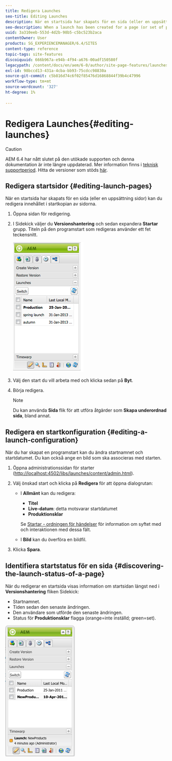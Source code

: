 ```yaml
---
title: Redigera Launches
seo-title: Editing Launches
description: När en startsida har skapats för en sida (eller en uppsättning sidor) kan du redigera innehållet i startkopian av sidorna.
seo-description: When a launch has been created for a page (or set of pages) you can edit the content in the launch copy of the page(s).
uuid: 3a310eeb-553d-4d2b-98b5-c5bc523b2aca
contentOwner: User
products: SG_EXPERIENCEMANAGER/6.4/SITES
content-type: reference
topic-tags: site-features
discoiquuid: 666b967a-e94b-4f94-a676-00adf150580f
legacypath: /content/docs/en/aem/6-0/author/site-page-features/launches
exl-id: 98bccd13-431a-4cba-bb93-75cdcc98830a
source-git-commit: c5b816d74c6f02f85476d16868844f39b4c47996
workflow-type: tm+mt
source-wordcount: '327'
ht-degree: 1%

---
```


# Redigera Launches{#editing-launches}

>[!CAUTION]
>
>AEM 6.4 har nått slutet på den utökade supporten och denna dokumentation är inte längre uppdaterad. Mer information finns i [teknisk supportperiod](https://helpx.adobe.com/support/programs/eol-matrix.html). Hitta de versioner som stöds [här](https://experienceleague.adobe.com/docs/).

## Redigera startsidor {#editing-launch-pages}

När en startsida har skapats för en sida (eller en uppsättning sidor) kan du redigera innehållet i startkopian av sidorna.

1. Öppna sidan för redigering.
1. I Sidekick väljer du **Versionshantering** och sedan expandera **Startar** grupp. Titeln på den programstart som redigeras använder ett fet teckensnitt.

   ![chlimage_1-13](assets/chlimage_1-13.jpeg)

1. Välj den start du vill arbeta med och klicka sedan på **Byt**.
1. Börja redigera.

   >[!NOTE]
   >
   >Du kan använda **Sida** flik för att utföra åtgärder som **Skapa underordnad sida**, bland annat.

## Redigera en startkonfiguration {#editing-a-launch-configuration}

När du har skapat en programstart kan du ändra startnamnet och startdatumet. Du kan också ange en bild som ska associeras med starten.

1. Öppna administrationssidan för starter ([http://localhost:4502/libs/launches/content/admin.html](http://localhost:4502/libs/launches/content/admin.html)).

1. Välj önskad start och klicka på **Redigera** för att öppna dialogrutan:

   * I **Allmänt** kan du redigera:

      * **Titel**
      * **Live-datum**: detta motsvarar startdatumet
      * **Produktionsklar**

      Se [Startar - ordningen för händelser](/help/sites-authoring/launches.md#launches-the-order-of-events) för information om syftet med och interaktionen med dessa fält.

   * I **Bild** kan du överföra en bildfil.


1. Klicka **Spara**.

## Identifiera startstatus för en sida {#discovering-the-launch-status-of-a-page}

När du redigerar en startsida visas information om startsidan längst ned i **Versionshantering** fliken Sidekick:

* Startnamnet.
* Tiden sedan den senaste ändringen.
* Den användare som utförde den senaste ändringen.
* Status för **Produktionsklar** flagga (orange=inte inställd; green=set).

![chlimage_1-186](assets/chlimage_1-186.png)
